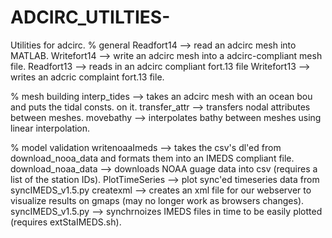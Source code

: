 # ADCIRC_UTILTIES-

Utilities for adcirc.
% general 
Readfort14 -->  read an adcirc mesh into MATLAB. 
Writefort14 --> write an adcirc mesh into a adcirc-compliant mesh file.
Readfort13 --> reads in an adcirc compliant fort.13 file
Writefort13 --> writes an adcric complaint fort.13 file.

% mesh building
interp_tides --> takes an adcirc mesh with an ocean bou and puts the tidal consts. on it. 
transfer_attr --> transfers nodal attributes between meshes. 
movebathy --> interpolates bathy between meshes using linear interpolation.

% model validation
writenoaaImeds --> takes the csv's dl'ed from download_nooa_data and formats them into an IMEDS compliant file. 
download_noaa_data --> downloads NOAA guage data into csv (requires a list of the station IDs). 
PlotTimeSeries --> plot sync'ed timeseries data from syncIMEDS_v1.5.py 
createxml --> creates an xml file for our webserver to visualize results on gmaps (may no longer work as browsers changes).
syncIMEDS_v1.5.py --> synchrnoizes IMEDS files in time to be easily plotted (requires extStaIMEDS.sh).





